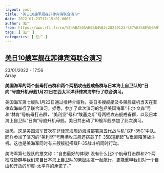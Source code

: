 ```yaml
---
layout: post
title: "美日10艘军舰在菲律宾海联合演习"
date: 2022-01-23T17:15:01.000Z
author: 法广
from: https://www.rfi.fr/cn/%E4%BA%9A%E6%B4%B2/20220123-%E7%BE%8E%E6%97%A510%E8%89%98%E5%86%9B%E8%88%B0%E5%9C%A8%E8%8F%B2%E5%BE%8B%E5%AE%BE%E6%B5%B7%E8%81%94%E5%90%88%E6%BC%94%E4%B9%A0
tags: [ 法广 ]
categories: [ 法广 ]
---
```

<!--1642958101000-->
[美日10艘军舰在菲律宾海联合演习](https://www.rfi.fr/cn/%E4%BA%9A%E6%B4%B2/20220123-%E7%BE%8E%E6%97%A510%E8%89%98%E5%86%9B%E8%88%B0%E5%9C%A8%E8%8F%B2%E5%BE%8B%E5%AE%BE%E6%B5%B7%E8%81%94%E5%90%88%E6%BC%94%E4%B9%A0)
------

<div>
<div>23/01/2022 - 17:56</div>Array<p><strong>                    美国海军的两个航母打击群和两个两栖攻击舰戒备群与日本海上自卫队的“日向”号直升机母舰1月22日在西太平洋菲律宾海举行了联合演习。                </strong></p><div >                    <p>美国海军第七舰队1月22日通过推特介绍称，美日多艘舰艇及多架舰载机当天在菲律宾海举行了联合演习。据悉，参加了此次演习的包括美国海军“卡尔·文森”号和“林肯”号航母打击群，“美利坚”号和“埃塞克斯”号两栖攻击舰戒备群，以及日本海上自卫队“日向”号直升机母舰。美日共出动了10艘军舰参加了此次演习。</p><p>据悉，这是美国海军首次在菲律宾海周边海域部署第五代战斗机“双F-35C”中队。同样参加了演习的“美利坚”号两栖攻击舰还搭载了F-35B短距起飞/垂直降落战斗机。这也是美海军同时有三艘舰艇搭载F-35战斗机同时行动。</p><p>美海军第七舰队的推文称：“自由最好的体现! 没有什么比2个航母打击群和2个两栖戒备群与我们来自日本海上自卫队的亲密朋友一起航行，更能重申我们对一个自由和开放的印度-太平洋的承诺了。”</p>                                            <div data-selfpromo-newsletter>    </div>    <div data-selfpromo-app>    </div>                </div>
</div>

